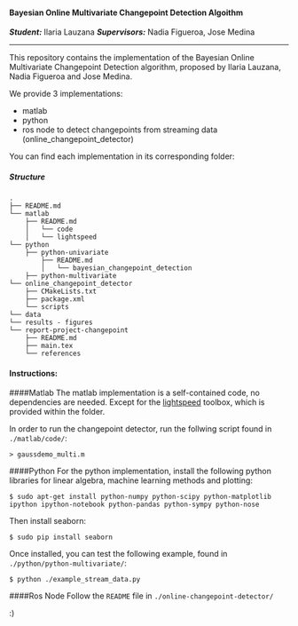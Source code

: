 #### Bayesian Online Multivariate Changepoint Detection Algoithm 
***Student:*** Ilaria Lauzana
***Supervisors:*** Nadia Figueroa, Jose Medina

---

This repository contains the implementation of the Bayesian Online Multivariate Changepoint Detection algorithm, proposed by Ilaria Lauzana, Nadia Figueroa and Jose Medina. 

We provide 3 implementations:
- matlab
- python
- ros node to detect changepoints from streaming data (online_changepoint_detector)

You can find each implementation in its corresponding folder:
##### Structure
```
.
├── README.md
└── matlab
    ├── README.md
    │   └── code
    │   └── lightspeed
└── python
    ├── python-univariate
        ├── README.md
        │   └── bayesian_changepoint_detection
    ├── python-multivariate
└── online_changepoint_detector
    ├── CMakeLists.txt
    ├── package.xml
    └── scripts
└── data
└── results - figures
└── report-project-changepoint
    ├── README.md
    ├── main.tex
    └── references
```

#### Instructions:

####Matlab
The matlab implementation is a self-contained code, no dependencies are needed. Except for the [lightspeed](http://research.microsoft.com/en-us/um/people/minka/software/lightspeed/) toolbox, which is provided within the folder.

In order to run the changepoint detector, run the follwing script found in ```./matlab/code/```:
```
> gaussdemo_multi.m
```

####Python
For the python implementation, install the following python libraries for linear algebra, machine learning methods and plotting:
```
$ sudo apt-get install python-numpy python-scipy python-matplotlib ipython ipython-notebook python-pandas python-sympy python-nose
```
Then install seaborn:
```
$ sudo pip install seaborn
```

Once installed, you can test the following example, found in ``./python/python-multivariate/``:
```
$ python ./example_stream_data.py
```

####Ros Node
Follow the ```README``` file in ```./online-changepoint-detector/``` 

:)

